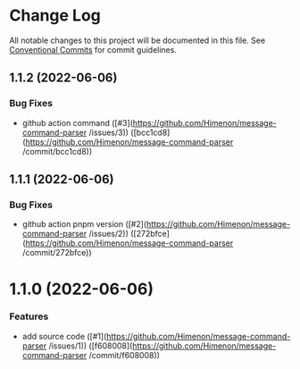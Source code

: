 # Change Log

All notable changes to this project will be documented in this file.
See [Conventional Commits](https://conventionalcommits.org) for commit guidelines.

<a name="1.1.2"></a>
## 1.1.2 (2022-06-06)


### Bug Fixes

* github action command ([#3](https://github.com/Himenon/message-command-parser /issues/3)) ([bcc1cd8](https://github.com/Himenon/message-command-parser /commit/bcc1cd8))





<a name="1.1.1"></a>
## 1.1.1 (2022-06-06)


### Bug Fixes

* github action pnpm version ([#2](https://github.com/Himenon/message-command-parser /issues/2)) ([272bfce](https://github.com/Himenon/message-command-parser /commit/272bfce))





<a name="1.1.0"></a>

# 1.1.0 (2022-06-06)

### Features

- add source code ([#1](https://github.com/Himenon/message-command-parser /issues/1)) ([f608008](https://github.com/Himenon/message-command-parser /commit/f608008))
